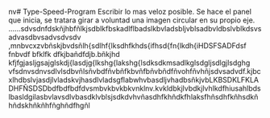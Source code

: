 nv# Type-Speed-Program
Escribir lo mas veloz posible.
Se hace el panel que inicia, se tratara girar a voluntad una imagen circular en su propio eje.
......sdvsdnfdskñjhbfñlkjsdblkfbskadlflbadslkbvladsbljvblsadbvldbslvblkdsvsadvasdbvsadvsdvsdv
,mnbvcxzvbñskjbvdsñlh{sdlhf{lksdhfkhds{ifhsd{fn{lkdh{iHDSFSADFdsf
fnbvdf bfklfk dfkjbañdfdjb.bñkjhd kfjfgjasljgsajglskdj{lasdjg{lkshg{lakshg{lsdksdkmsadlkglsdgljsdlgjlsdghg
vfsdnvsdnvsdlvlsdbvñlsñvbdfñvbñfkbvñfbñvbñdfñvohfñvhñjsdvsadvdf.kjbcxlhdbslvjasdjlvladskvjhasdlvladsgflabwhvbasdljvhadbsñkjvbLKBSDKLFKLADHFÑSDSDbdfbdfbdfdvsmbvkbvkbkvnklnv.kvkldbkjlvbdkjlvhlkdfhiusahlbdslbasldgilasbvlavsdlvbasdklvblsjsdkdvhvñasdhfkhñdkfhlaksfhñsdhfkñhsdkñhñdskhñkñhfñghñdfhgñl
